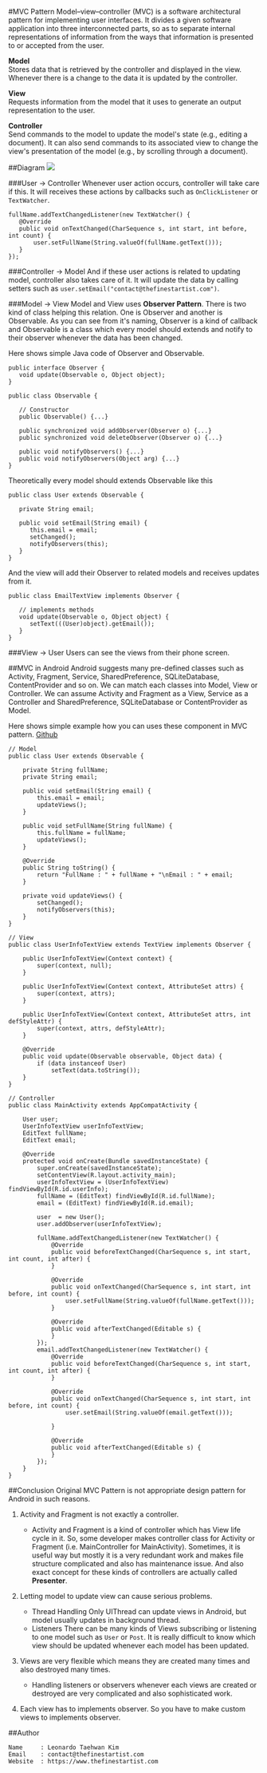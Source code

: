 #MVC Pattern
Model–view–controller (MVC) is a software architectural pattern for implementing user interfaces. It divides a given software application into three interconnected parts, so as to separate internal representations of information from the ways that information is presented to or accepted from the user.  

**Model**  
Stores data that is retrieved by the controller and displayed in the view. Whenever there is a change to the data it is updated by the controller.  

**View**  
Requests information from the model that it uses to generate an output representation to the user.  

**Controller**  
Send commands to the model to update the model's state (e.g., editing a document). It can also send commands to its associated view to change the view's presentation of the model (e.g., by scrolling through a document).  


##Diagram
![](http://upload.wikimedia.org/wikipedia/commons/thumb/a/a0/MVC-Process.svg/200px-MVC-Process.svg.png)

###User -> Controller
Whenever user action occurs, controller will take care if this. It will receives these actions by callbacks such as `OnClickListener` or `TextWatcher`.
```
fullName.addTextChangedListener(new TextWatcher() {
   @Override
   public void onTextChanged(CharSequence s, int start, int before, int count) {
       user.setFullName(String.valueOf(fullName.getText()));
   }
});
```

###Controller -> Model
And if these user actions is related to updating model, controller also takes care of it. It will update the data by calling setters such as `user.setEmail("contact@thefinestartist.com")`.

###Model -> View
Model and View uses **Observer Pattern**. There is two kind of class helping this relation. One is Observer and another is Observable. As you can see from it's naming, Observer is a kind of callback and Observable is a class which every model should extends and notify to their observer whenever the data has been changed.  

Here shows simple Java code of Observer and Observable.
```
public interface Observer {
   void update(Observable o, Object object);
}

public class Observable {

   // Constructor
   public Observable() {...}

   public synchronized void addObserver(Observer o) {...}
   public synchronized void deleteObserver(Observer o) {...}

   public void notifyObservers() {...}
   public void notifyObservers(Object arg) {...}
}
```

Theoretically every model should extends Observable like this
```
public class User extends Observable {

   private String email;

   public void setEmail(String email) {
      this.email = email;
      setChanged();
      notifyObservers(this);
   }
}
```

And the view will add their Observer to related models and receives updates from it.
```
public class EmailTextView implements Observer {

   // implements methods
   void update(Observable o, Object object) {
      setText(((User)object).getEmail());
   }
}
```

###View -> User
Users can see the views from their phone screen.


##MVC in Android
Android suggests many pre-defined classes such as Activity, Fragment, Service, SharedPreference, SQLiteDatabase, ContentProvider and so on. We can match each classes into Model, View or Controller. We can assume Activity and Fragment as a View, Service as a Controller and SharedPreference, SQLiteDatabase or ContentProvider as Model.  

Here shows simple example how you can uses these component in MVC pattern. [Github](https://github.com/TheFinestArtist/MVC-Example)

```
// Model
public class User extends Observable {

    private String fullName;
    private String email;

    public void setEmail(String email) {
        this.email = email;
        updateViews();
    }

    public void setFullName(String fullName) {
        this.fullName = fullName;
        updateViews();
    }

    @Override
    public String toString() {
        return "FullName : " + fullName + "\nEmail : " + email;
    }

    private void updateViews() {
        setChanged();
        notifyObservers(this);
    }
}

// View
public class UserInfoTextView extends TextView implements Observer {

    public UserInfoTextView(Context context) {
        super(context, null);
    }

    public UserInfoTextView(Context context, AttributeSet attrs) {
        super(context, attrs);
    }

    public UserInfoTextView(Context context, AttributeSet attrs, int defStyleAttr) {
        super(context, attrs, defStyleAttr);
    }

    @Override
    public void update(Observable observable, Object data) {
        if (data instanceof User)
            setText(data.toString());
    }
}

// Controller
public class MainActivity extends AppCompatActivity {

    User user;
    UserInfoTextView userInfoTextView;
    EditText fullName;
    EditText email;

    @Override
    protected void onCreate(Bundle savedInstanceState) {
        super.onCreate(savedInstanceState);
        setContentView(R.layout.activity_main);
        userInfoTextView = (UserInfoTextView) findViewById(R.id.userInfo);
        fullName = (EditText) findViewById(R.id.fullName);
        email = (EditText) findViewById(R.id.email);

        user  = new User();
        user.addObserver(userInfoTextView);

        fullName.addTextChangedListener(new TextWatcher() {
            @Override
            public void beforeTextChanged(CharSequence s, int start, int count, int after) {
            }

            @Override
            public void onTextChanged(CharSequence s, int start, int before, int count) {
                user.setFullName(String.valueOf(fullName.getText()));
            }

            @Override
            public void afterTextChanged(Editable s) {
            }
        });
        email.addTextChangedListener(new TextWatcher() {
            @Override
            public void beforeTextChanged(CharSequence s, int start, int count, int after) {
            }

            @Override
            public void onTextChanged(CharSequence s, int start, int before, int count) {
                user.setEmail(String.valueOf(email.getText()));

            }

            @Override
            public void afterTextChanged(Editable s) {
            }
        });
    }
}
```


##Conclusion
Original MVC Pattern is not appropriate design pattern for Android in such reasons.

1. Activity and Fragment is not exactly a controller.
   * Activity and Fragment is a kind of controller which has View life cycle in it. So, some developer makes controller class for Activity or Fragment (i.e. MainController for MainActivity). Sometimes, it is useful way but mostly it is a very redundant work and makes file structure complicated and also has maintenance issue. And also exact concept for these kinds of controllers are actually called **Presenter**.

2. Letting model to update view can cause serious problems.
   * Thread Handling
      Only UIThread can update views in Android, but model usually updates in background thread.
   * Listeners
      There can be many kinds of Views subscribing or listening to one model such as ```User``` or ```Post```. It is really difficult to know which view should be updated whenever each model has been updated.

3. Views are very flexible which means they are created many times and also destroyed many times.
   * Handling listeners or observers whenever each views are created or destroyed are very complicated and also sophisticated work.

4. Each view has to implements observer. So you have to make custom views to implements observer.


##Author
```
Name     : Leonardo Taehwan Kim
Email    : contact@thefinestartist.com
Website  : https://www.thefinestartist.com
```

